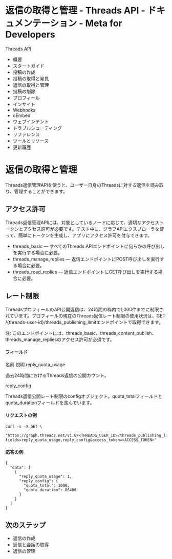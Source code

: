 # 返信の取得と管理 - Threads API - ドキュメンテーション - Meta for Developers

[Threads API](/docs/threads)
- 概要
- スタートガイド
- 投稿の作成
- 投稿の取得と発見
- 返信の取得と管理
- 投稿の削除
- プロフィール
- インサイト
- Webhooks
- oEmbed
- ウェブインテント
- トラブルシューティング
- リファレンス
- ツールとリソース
- 更新履歴


# 返信の取得と管理


Threads返信管理APIを使うと、ユーザー自身のThreadsに対する返信を読み取り、管理することができます。


## アクセス許可


Threads返信管理APIには、対象としているノードに応じて、適切なアクセストークンとアクセス許可が必要です。テスト中に、グラフAPIエクスプローラを使って、簡単にトークンを生成し、アプリにアクセス許可を付与できます。


- threads_basic — すべてのThreads APIエンドポイントに何らかの呼び出しを実行する場合に必要。
- threads_manage_replies — 返信エンドポイントにPOST呼び出しを実行する場合に必要。
- threads_read_replies — 返信エンドポイントにGET呼び出しを実行する場合に必要。


## レート制限


ThreadsプロフィールのAPI公開返信は、24時間の枠内で1,000件までに制限されています。プロフィールの現在のThreads返信レート制限の使用状況は、GET /{threads-user-id}/threads_publishing_limitエンドポイントで取得できます。


注: このエンドポイントには、threads_basic、threads_content_publish、threads_manage_repliesのアクセス許可が必須です。


#### フィールド

名前 説明 
reply_quota_usage


過去24時間におけるThreads返信の公開カウント。


reply_config


Threads返信公開レート制限のconfigオブジェクト。quota_totalフィールドとquota_durationフィールドを含んでいます。


#### リクエストの例


```
curl -s -X GET \
  "https://graph.threads.net/v1.0/<THREADS_USER_ID>/threads_publishing_limit?fields=reply_quota_usage,reply_config&access_token=<ACCESS_TOKEN>"
```


#### 応答の例


```
{
  "data": [
    {
      "reply_quota_usage": 1,
      "reply_config": {
        "quota_total": 1000,
        "quota_duration": 86400
      }
    }
  ]
}
```


## 次のステップ


- 返信の作成
- 返信と会話の取得
- 返信の管理

````````